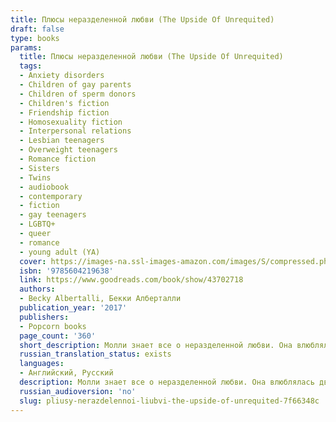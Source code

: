 ```yaml
---
title: Плюсы неразделенной любви (The Upside Of Unrequited)
draft: false
type: books
params:
  title: Плюсы неразделенной любви (The Upside Of Unrequited)
  tags:
  - Anxiety disorders
  - Children of gay parents
  - Children of sperm donors
  - Children's fiction
  - Friendship fiction
  - Homosexuality fiction
  - Interpersonal relations
  - Lesbian teenagers
  - Overweight teenagers
  - Romance fiction
  - Sisters
  - Twins
  - audiobook
  - contemporary
  - fiction
  - gay teenagers
  - LGBTQ+
  - queer
  - romance
  - young adult (YA)
  cover: https://images-na.ssl-images-amazon.com/images/S/compressed.photo.goodreads.com/books/1487956734i/30653853.jpg
  isbn: '9785604219638'
  link: https://www.goodreads.com/book/show/43702718
  authors:
  - Becky Albertalli, Бекки Алберталли
  publication_year: '2017'
  publishers:
  - Popcorn books
  page_count: '360'
  short_description: Молли знает все о неразделенной любви. Она влюблялась двадцать шесть раз и всякий раз — безответно. Но парни и не догадываются о ее чувствах, ведь она очень осторожна. А как иначе? Толстые девчонки не могут рисковать...
  russian_translation_status: exists
  languages:
  - Английский, Русский
  description: Молли знает все о неразделенной любви. Она влюблялась двадцать шесть раз и всякий раз — безответно. Но парни и не догадываются о ее чувствах, ведь она очень осторожна. А как иначе? Толстые девчонки не могут рисковать. Однако сестра Молли, Кэсси, настаивает, что ей давно пора повзрослеть и перестать бояться отказов. Кэсси пытается свести Молли с красавчиком Уиллом, который проявляет к ней интерес. Есть только одна проблема — неуклюжий гик Рид, коллега Молли, — он никак не выходит у нее из головы. Но Рид — совсем не ее типаж, и она никогда в него не влюбится. Так ведь?..
  russian_audioversion: 'no'
  slug: pliusy-nerazdelennoi-liubvi-the-upside-of-unrequited-7f66348c
---
```

